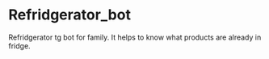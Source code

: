 # Refridgerator_bot
Refridgerator tg bot for family. It helps to know what products are already in fridge.
